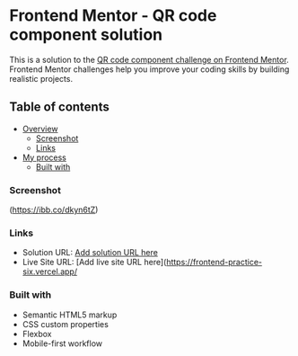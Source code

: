 # Frontend Mentor - QR code component solution

This is a solution to the [QR code component challenge on Frontend Mentor](https://www.frontendmentor.io/challenges/qr-code-component-iux_sIO_H). Frontend Mentor challenges help you improve your coding skills by building realistic projects. 

## Table of contents

- [Overview](#overview)
  - [Screenshot](#screenshot)
  - [Links](#links)
- [My process](#my-process)
  - [Built with](#built-with)




### Screenshot
(https://ibb.co/dkyn6tZ)


### Links

- Solution URL: [Add solution URL here](https://www.frontendmentor.io/solutions/responsive-qr-code-card-3JyAGCwP75)
- Live Site URL: [Add live site URL here](https://frontend-practice-six.vercel.app/


### Built with

- Semantic HTML5 markup
- CSS custom properties
- Flexbox
- Mobile-first workflow

